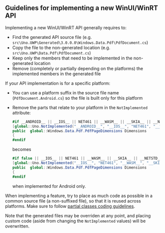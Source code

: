 ## Guidelines for implementing a new WinUI/WinRT API

Implementing a new WinUI/WinRT API generally requires to:

- Find the generated API source file (e.g. `src\Uno.UWP\Generated\3.0.0.0\Windows.Data.Pdf\PdfDocument.cs`)
- Copy the file to the non-generated location (e.g. `src\Uno.UWP\Data.Pdf\PdfDocument.cs`)
- Keep only the members that need to be implemented in the non-generated location
- Remove (completely or partially depending on the platforms) the implemented members in the generated file

If your API implementation is for a specific platform:

- You can use a platform suffix in the source file name (`PdfDocument.Android.cs`) so the file is built only for this platform
- Remove the parts that relate to your platform in the `NotImplemented` attribute:

    ```csharp
    #if __ANDROID__ || __IOS__ || NET461 || __WASM__ || __SKIA__ || __NETSTD_REFERENCE__ || __MACOS__
    [global::Uno.NotImplemented("__ANDROID__", "__IOS__", "NET461", "__WASM__", "__SKIA__", "__NETSTD_REFERENCE__", "__MACOS__")]
    public  global::Windows.Data.Pdf.PdfPageDimensions Dimensions
    {
    #endif
    ```

    becomes

    ```csharp
    #if false || __IOS__ || NET461 || __WASM__ || __SKIA__ || __NETSTD_REFERENCE__ || __MACOS__
    [global::Uno.NotImplemented("__IOS__", "NET461", "__WASM__", "__SKIA__", "__NETSTD_REFERENCE__", "__MACOS__")]
    public  global::Windows.Data.Pdf.PdfPageDimensions Dimensions
    {
    #endif
    ```

    when implemented for Android only.

When implementing a feature, try to place as much code as possible in a common source file (a non-suffixed file), so that it is reused across platforms. Make sure to follow [partial classes coding guidelines](code-style.md).

Note that the generated files may be overriden at any point, and placing custom code (aside from changing the `NotImplemented` values) will be overwritten.
